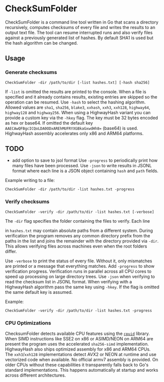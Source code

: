 # CheckSumFolder

CheckSumFolder is a command line tool written in Go that scans a directory
recursively, computes checksums of every file and writes the results to an
output text file. The tool can resume interrupted runs and also verify files
against a previously generated list of hashes. By default SHA1 is used but the
hash algorithm can be changed.

## Usage

### Generate checksums
```
CheckSumFolder -dir /path/to/dir [-list hashes.txt] [-hash sha256]
```
If `-list` is omitted the results are printed to the console. When a file is
specified and it already contains results, existing entries are skipped so the
operation can be resumed. Use `-hash` to select the hashing algorithm. Allowed
values are `sha1`, `sha256`, `blake3`, `xxhash`, `xxh3`, `xxh128`, `highway64`, `highway128` and `highway256`.
When using a HighwayHash variant you can provide a custom key via the `-hkey`
flag. The key must be 32 bytes encoded as hex or base64. If omitted the
default key `AAECAwQFBgcICQoLDA0ODxAREhMUFRYXGBkaGxwdHh8=` (base64) is used.
HighwayHash assembly accelerates only x86 and ARM64 platforms.


## TODO

- add option to save to jsol format
Use `-progress` to periodically print how many files have been processed.
Use `-json` to write results in JSONL format where each line is a JSON object
containing `hash` and `path` fields.

Example writing to a file:
```
CheckSumFolder -dir /path/to/dir -list hashes.txt -progress
```

### Verify checksums
```
CheckSumFolder -verify -dir /path/to/dir -list hashes.txt [-verbose]
```
The `-dir` flag specifies the folder containing the files to verify. Each line

in `hashes.txt` may contain absolute paths from a different system. During
verification the program removes any common directory prefix from the paths in
the list and joins the remainder with the directory provided via `-dir`. This
allows verifying files across machines even when the root folders differ.

Use `-verbose` to print the status of every file. Without it, only mismatches
are printed or a message that everything matches. Add `-progress` to show
verification progress. Verification runs in parallel across all CPU cores to
speed up processing on large directory trees.
Use `-json` when verifying to read the checksum list in JSONL format.
When verifying with a HighwayHash algorithm pass the same key using `-hkey`. If
the flag is omitted the same default key is assumed.

Example:
```
CheckSumFolder -verify -dir /path/to/dir -list hashes.txt -progress
```

### CPU Optimizations

ChecksumFolder detects available CPU features using the
[`cpuid`](https://github.com/klauspost/cpuid) library. When SIMD
instructions like SSE2 on x86 or ASIMD/NEON on ARM64 are present the
program uses the accelerated `sha256-simd` implementation.
HighwayHash also ships optimized assembly for x86 and ARM64 CPUs. The
`xxh3`/`xxh128` implementations detect AVX2 or NEON at runtime and use
vectorized code when available.
No official
armv7 assembly is provided.
On older CPUs without these capabilities it transparently falls back to Go's
standard implementations. This happens automatically at startup and
works across different architectures.
